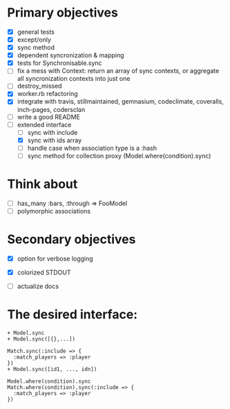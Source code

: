 Primary objectives
======================================
- [x] general tests
- [x] except/only
- [x] sync method
- [x] dependent syncronization & mapping
- [x] tests for Synchronisable.sync
- [ ] fix a mess with Context: return an array of sync contexts,
      or aggregate all syncronization contexts into just one
- [ ] destroy_missed
- [x] worker.rb refactoring
- [x] integrate with travis, stillmaintained, gemnasium,
      codeclimate, coveralls, inch-pages, codersclan
- [ ] write a good README
- [ ] extended interface
  - [ ] sync with include
  - [x] sync with ids array
  - [ ] handle case when association type is a :hash
  - [ ] sync method for collection proxy (Model.where(condition).sync)

Think about
======================================
- [ ] has_many :bars, :through => FooModel
- [ ] polymorphic associations

Secondary objectives
======================================
- [x] option for verbose logging
- [x] colorized STDOUT
- [ ] actualize docs


The desired interface:
======================================
```
+ Model.sync
+ Model.sync([{},...])
```

```
Match.sync(:include => {
  :match_players => :player
})
+ Model.sync([id1, ..., idn])
```

```
Model.where(condition).sync
Match.where(condition).sync(:include => {
  :match_players => :player
})
```

